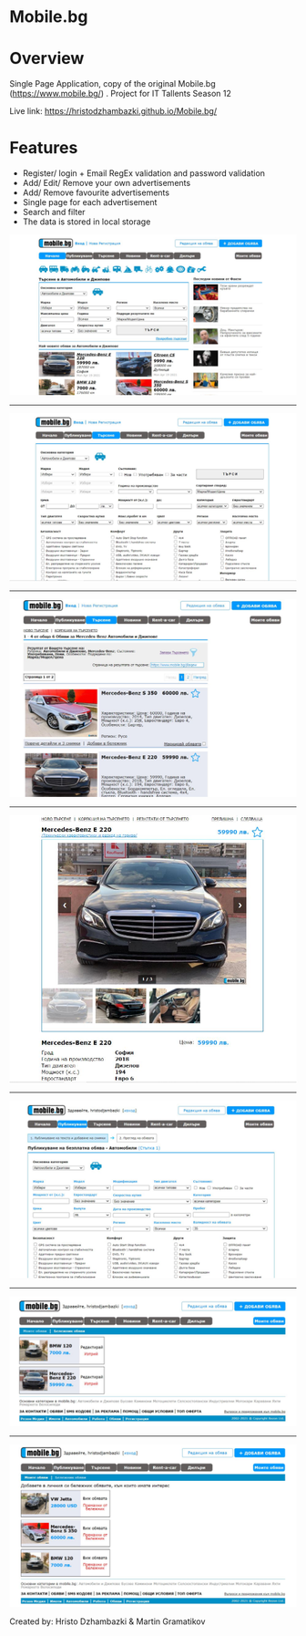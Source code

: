 # Mobile.bg

# Overview

Single Page Application, copy of the original Mobile.bg (https://www.mobile.bg/) . 
Project for IT Tallents Season 12

Live link: https://hristodzhambazki.github.io/Mobile.bg/

# Features

* Register/ login + Email RegEx validation and password validation 
* Add/ Edit/ Remove your own advertisements
* Add/ Remove favourite advertisements 
* Single page for each advertisement
* Search and filter 
* The data is stored in local storage

![Alt Text](/assets/images/readme/homePage.JPG)

---

![Alt Text](/assets/images/readme/searchPage.JPG)

---

![Alt Text](/assets/images/readme/searchResultsPage.JPG)

---

![Alt Text](/assets/images/readme/singleAdPage.JPG)

---

![Alt Text](/assets/images/readme/publishPage.JPG)

---

![Alt Text](/assets/images/readme/myAdsPage.JPG)

---

![Alt Text](/assets/images/readme/favAdsPage.JPG)

Created by: 
Hristo Dzhambazki &
Martin Gramatikov
